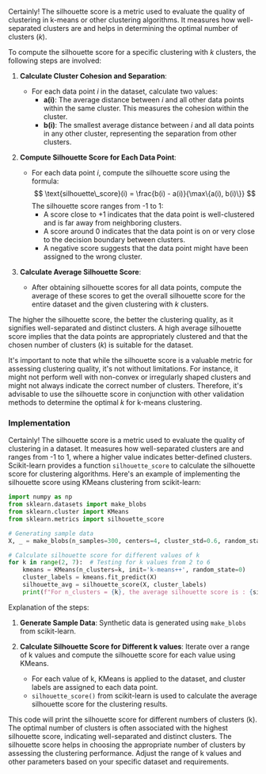 Certainly! The silhouette score is a metric used to evaluate the quality of clustering in k-means or other clustering algorithms. It measures how well-separated clusters are and helps in determining the optimal number of clusters ($k$).

To compute the silhouette score for a specific clustering with $k$ clusters, the following steps are involved:

1. **Calculate Cluster Cohesion and Separation**:
   - For each data point $i$ in the dataset, calculate two values:
     - **a(i)**: The average distance between $i$ and all other data points within the same cluster. This measures the cohesion within the cluster.
     - **b(i)**: The smallest average distance between $i$ and all data points in any other cluster, representing the separation from other clusters.

2. **Compute Silhouette Score for Each Data Point**:
   - For each data point $i$, compute the silhouette score using the formula:
     $$ \text{silhouette\_score}(i) = \frac{b(i) - a(i)}{\max\{a(i), b(i)\}} $$
     The silhouette score ranges from -1 to 1:
     - A score close to +1 indicates that the data point is well-clustered and is far away from neighboring clusters.
     - A score around 0 indicates that the data point is on or very close to the decision boundary between clusters.
     - A negative score suggests that the data point might have been assigned to the wrong cluster.

3. **Calculate Average Silhouette Score**:
   - After obtaining silhouette scores for all data points, compute the average of these scores to get the overall silhouette score for the entire dataset and the given clustering with $k$ clusters.

The higher the silhouette score, the better the clustering quality, as it signifies well-separated and distinct clusters. A high average silhouette score implies that the data points are appropriately clustered and that the chosen number of clusters ($k$) is suitable for the dataset.

It's important to note that while the silhouette score is a valuable metric for assessing clustering quality, it's not without limitations. For instance, it might not perform well with non-convex or irregularly shaped clusters and might not always indicate the correct number of clusters. Therefore, it's advisable to use the silhouette score in conjunction with other validation methods to determine the optimal $k$ for k-means clustering.

### Implementation 
Certainly! The silhouette score is a metric used to evaluate the quality of clustering in a dataset. It measures how well-separated clusters are and ranges from -1 to 1, where a higher value indicates better-defined clusters. Scikit-learn provides a function `silhouette_score` to calculate the silhouette score for clustering algorithms. Here's an example of implementing the silhouette score using KMeans clustering from scikit-learn:

```python
import numpy as np
from sklearn.datasets import make_blobs
from sklearn.cluster import KMeans
from sklearn.metrics import silhouette_score

# Generating sample data
X, _ = make_blobs(n_samples=300, centers=4, cluster_std=0.6, random_state=0)

# Calculate silhouette score for different values of k
for k in range(2, 7):  # Testing for k values from 2 to 6
    kmeans = KMeans(n_clusters=k, init='k-means++', random_state=0)
    cluster_labels = kmeans.fit_predict(X)
    silhouette_avg = silhouette_score(X, cluster_labels)
    print(f"For n_clusters = {k}, the average silhouette score is : {silhouette_avg:.3f}")
```

Explanation of the steps:

1. **Generate Sample Data**: Synthetic data is generated using `make_blobs` from scikit-learn.

2. **Calculate Silhouette Score for Different k values**: Iterate over a range of k values and compute the silhouette score for each value using KMeans.
   
   - For each value of k, KMeans is applied to the dataset, and cluster labels are assigned to each data point.
   - `silhouette_score()` from scikit-learn is used to calculate the average silhouette score for the clustering results.

This code will print the silhouette score for different numbers of clusters (k). The optimal number of clusters is often associated with the highest silhouette score, indicating well-separated and distinct clusters. The silhouette score helps in choosing the appropriate number of clusters by assessing the clustering performance. Adjust the range of k values and other parameters based on your specific dataset and requirements.